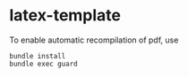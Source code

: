 latex-template
==============

To enable automatic recompilation of pdf, use

    bundle install
    bundle exec guard
